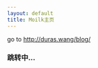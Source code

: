 ```yaml
---
layout: default
title: Moilk主页
---
```

<head>
<meta http-equiv="refresh" content="2;url=http://duras.wang/blog"> 
</head>

go to http://duras.wang/blog/
### 跳转中...